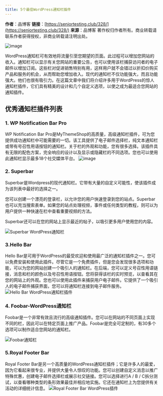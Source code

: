 ```yaml
---
title: 5个最佳WordPress通知栏插件
---
```





**作者**：品博客
**链接**：[https://seniortesting.club/328/](https://seniortesting.club/328/)
**来源**：品博客
著作权归作者所有。商业转载请联系作者获得授权，非商业转载请注明出处。

![image](https://upload-images.jianshu.io/upload_images/19646892-045cac48c6e1b013?imageMogr2/auto-orient/strip%7CimageView2/2/w/1240)

WordPress通知栏可有效地将流量引至您期望的页面。此过程可以增加您网站的收入。通知栏可以显示有关您网站的重要公告，也可以使用该栏捕获访问者的电子邮件以增加订阅。这些栏对促进销售特别有用，这样用户就不会错过以折扣价购买产品和服务的机会，从而帮助您增加收入。现代的通知栏不仅功能强大，而且功能强大。他们也很有吸引力。在这篇文章中我们将介绍许多用于WordPress的惊人通知栏插件，它们具有精美的设计和几个自定义选项，以使之成为最适合您网站的通知插件。

## 优秀通知栏插件列表

### 1. WP Notification Bar Pro

WP Notification Bar Pro是MyThemeShop的高质量，高级通知栏插件，可为您提供成功通知栏中可能需要的一切。该工具提供了电子邮件选择栏，纯文本通知栏或带有号召性用语按钮的通知栏。关于栏的外观和功能，您有很多选择。该插件具有无限的配色方案，完全响应的设计以及显示或隐藏栏的不同选项。您也可以使用此通知栏显示最多18个社交媒体平台。
![image](https://upload-images.jianshu.io/upload_images/19646892-534542593d9f7316?imageMogr2/auto-orient/strip%7CimageView2/2/w/1240)

### 2. Superbar

Superbar是Wordpress的现代通知栏。它带有大量的自定义可能性，使该插件成为该列表中最好的选择之一。

您可以创建一个漂亮的登录栏，以允许您的用户快速登录到您的站点。Superbar也可以充当搜索表单。如果您的站点处理视频，事件或任何类型的教程，则可以为用户提供一种快速在栏中查看重要视频的方法。

Superbar还可以在您的网站上显示最近的帖子，以吸引更多用户使用您的内容。

![Superbar WordPress通知栏](https://upload-images.jianshu.io/upload_images/19646892-f95f34404cebbe45?imageMogr2/auto-orient/strip%7CimageView2/2/w/1240)

### 3.Hello Bar

Hello Bar是可用于WordPress的最受欢迎和使用最广泛的通知栏插件之一。您可以免费安装和使用此插件。尽管它是一个免费插件，但是您会发现很多选项和功能，可以为您的网站创建一个吸引人的通知栏。在后端，您可以定义号召性用语链接，消息和栏的颜色以及号召性用语按钮。您将获得该栏的实时预览，以查看其在您的网站上的外观。您也可以使用此插件来捕获用户电子邮件。它提供了一个吸引人的电子邮件捕获界面，您可以将通知栏连接到电子邮件服务。
![Hello Bar WordPress通知栏插件](https://upload-images.jianshu.io/upload_images/19646892-2e4040490a511c69?imageMogr2/auto-orient/strip%7CimageView2/2/w/1240)

### 4. Foobar-WordPress通知栏

Foobar是一个非常有效且流行的高级通知插件。您可以在网站的不同页面上实现不同的栏，因此可以在特定页面上推广产品。Foobar是完全可定制的，有30多个选项可以制作适合您网站的通知栏。

![Foobar通知栏](https://upload-images.jianshu.io/upload_images/19646892-c7fdc4a9773003b2?imageMogr2/auto-orient/strip%7CimageView2/2/w/1240)

### 5.Royal Footer Bar

Royal Footer Bar是另一个高质量的WordPress通知栏插件；它是许多人的最爱，因为它看起来很专业，并提供大量令人惊叹的功能。您可以创建自定义消息以推广特殊优惠，创建电子邮件选择栏或展示社交链接。您可以选择进行A / B / C拆分测试，以查看哪种类型的条形效果最佳并相应地实施。它还在通知栏上为您提供有关活动的详细统计信息。
![Royal Footer Bar WordPress插件](https://upload-images.jianshu.io/upload_images/19646892-602fe2ebec8e5d82?imageMogr2/auto-orient/strip%7CimageView2/2/w/1240)
